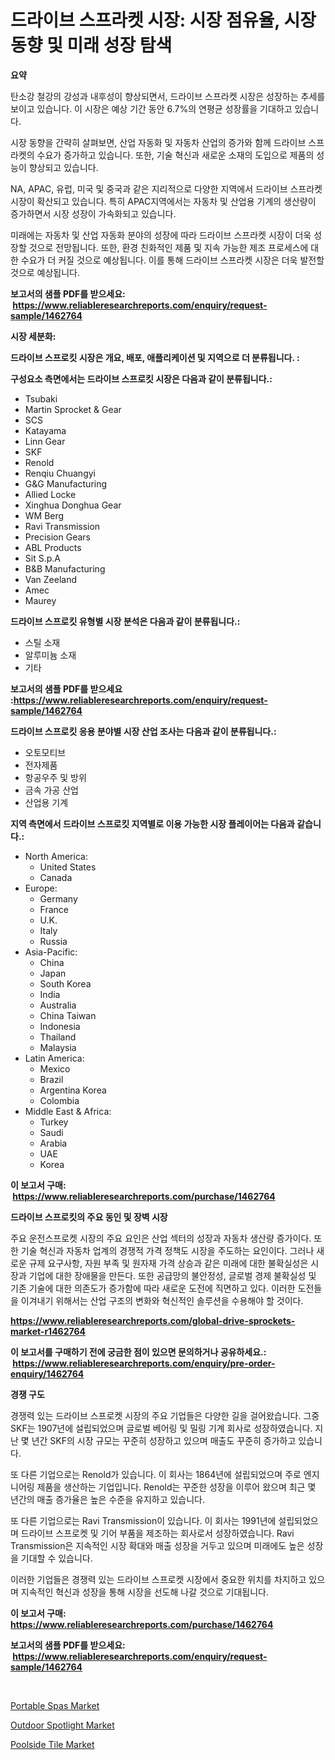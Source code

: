 <p><h1>드라이브 스프라켓 시장: 시장 점유율, 시장 동향 및 미래 성장 탐색</h1></p><p><strong>요약</strong></p>
<p><p>탄소강 철강의 강성과 내후성이 향상되면서, 드라이브 스프라켓 시장은 성장하는 추세를 보이고 있습니다. 이 시장은 예상 기간 동안 6.7%의 연평균 성장률을 기대하고 있습니다.</p><p>시장 동향을 간략히 살펴보면, 산업 자동화 및 자동차 산업의 증가와 함께 드라이브 스프라켓의 수요가 증가하고 있습니다. 또한, 기술 혁신과 새로운 소재의 도입으로 제품의 성능이 향상되고 있습니다.</p><p>NA, APAC, 유럽, 미국 및 중국과 같은 지리적으로 다양한 지역에서 드라이브 스프라켓 시장이 확산되고 있습니다. 특히 APAC지역에서는 자동차 및 산업용 기계의 생산량이 증가하면서 시장 성장이 가속화되고 있습니다.</p><p>미래에는 자동차 및 산업 자동화 분야의 성장에 따라 드라이브 스프라켓 시장이 더욱 성장할 것으로 전망됩니다. 또한, 환경 친화적인 제품 및 지속 가능한 제조 프로세스에 대한 수요가 더 커질 것으로 예상됩니다. 이를 통해 드라이브 스프라켓 시장은 더욱 발전할 것으로 예상됩니다.</p></p>
<p><strong>보고서의 샘플 PDF를 받으세요: &nbsp;<a href="https://www.reliableresearchreports.com/enquiry/request-sample/1462764">https://www.reliableresearchreports.com/enquiry/request-sample/1462764</a></strong></p>
<p><strong>시장 세분화:</strong></p>
<p><strong> 드라이브 스프로킷 시장은 개요, 배포, 애플리케이션 및 지역으로 더 분류됩니다. :</strong></p>
<p><strong>구성요소 측면에서는 드라이브 스프로킷 시장은 다음과 같이 분류됩니다.:</strong></p>
<p><ul><li>Tsubaki</li><li>Martin Sprocket & Gear</li><li>SCS</li><li>Katayama</li><li>Linn Gear</li><li>SKF</li><li>Renold</li><li>Renqiu Chuangyi</li><li>G&G Manufacturing</li><li>Allied Locke</li><li>Xinghua Donghua Gear</li><li>WM Berg</li><li>Ravi Transmission</li><li>Precision Gears</li><li>ABL Products</li><li>Sit S.p.A</li><li>B&B Manufacturing</li><li>Van Zeeland</li><li>Amec</li><li>Maurey</li></ul></p>
<p><strong> 드라이브 스프로킷 유형별 시장 분석은 다음과 같이 분류됩니다.:</strong></p>
<p><ul><li>스틸 소재</li><li>알루미늄 소재</li><li>기타</li></ul></p>
<p><strong>보고서의 샘플 PDF를 받으세요 :<a href="https://www.reliableresearchreports.com/enquiry/request-sample/1462764">https://www.reliableresearchreports.com/enquiry/request-sample/1462764</a></strong></p>
<p><strong> 드라이브 스프로킷 응용 분야별 시장 산업 조사는 다음과 같이 분류됩니다.:</strong></p>
<p><ul><li>오토모티브</li><li>전자제품</li><li>항공우주 및 방위</li><li>금속 가공 산업</li><li>산업용 기계</li></ul></p>
<p><strong>지역 측면에서 드라이브 스프로킷 지역별로 이용 가능한 시장 플레이어는 다음과 같습니다.:</strong></p>
<p><ul>
    <li>
        North America:
        <ul>
            <li>United States</li>
            <li>Canada</li>
        </ul>
    </li>
    <li>
        Europe:
        <ul>
            <li>Germany</li>
            <li>France</li>
            <li>U.K.</li>
            <li>Italy</li>
            <li>Russia</li>
        </ul>
    </li>
    <li>
        Asia-Pacific:
        <ul>
            <li>China</li>
            <li>Japan</li>
            <li>South Korea</li>
            <li>India</li>
            <li>Australia</li>
            <li>China Taiwan</li>
            <li>Indonesia</li>
            <li>Thailand</li>
            <li>Malaysia</li>
        </ul>
    </li>
    <li>
        Latin America:
        <ul>
            <li>Mexico</li>
            <li>Brazil</li>
            <li>Argentina Korea</li>
            <li>Colombia</li>
        </ul>
    </li>
    <li>
        Middle East & Africa:
        <ul>
            <li>Turkey</li>
            <li>Saudi</li>
            <li>Arabia</li>
            <li>UAE</li>
            <li>Korea</li>
        </ul>
    </li>
    </ul></p>
<p><strong>이 보고서 구매: &nbsp;<a href="https://www.reliableresearchreports.com/purchase/1462764">https://www.reliableresearchreports.com/purchase/1462764</a></strong></p>
<p><strong>드라이브 스프로킷의 주요 동인 및 장벽 시장</strong></p>
<p><p>주요 운전스프로켓 시장의 주요 요인은 산업 섹터의 성장과 자동차 생산량 증가이다. 또한 기술 혁신과 자동차 업계의 경쟁적 가격 정책도 시장을 주도하는 요인이다. 그러나 새로운 규제 요구사항, 자원 부족 및 원자재 가격 상승과 같은 미래에 대한 불확실성은 시장과 기업에 대한 장애물을 만든다. 또한 공급망의 불안정성, 글로벌 경제 불확실성 및 기존 기술에 대한 의존도가 증가함에 따라 새로운 도전에 직면하고 있다. 이러한 도전들을 이겨내기 위해서는 산업 구조의 변화와 혁신적인 솔루션을 수용해야 할 것이다.</p></p>
<p><strong><a href="https://www.reliableresearchreports.com/global-drive-sprockets-market-r1462764">https://www.reliableresearchreports.com/global-drive-sprockets-market-r1462764</a></strong></p>
<p><strong>이 보고서를 구매하기 전에 궁금한 점이 있으면 문의하거나 공유하세요.: &nbsp;<a href="https://www.reliableresearchreports.com/enquiry/pre-order-enquiry/1462764">https://www.reliableresearchreports.com/enquiry/pre-order-enquiry/1462764</a></strong></p>
<p><strong>경쟁 구도</strong></p>
<p><p>경쟁력 있는 드라이브 스프로켓 시장의 주요 기업들은 다양한 길을 걸어왔습니다. 그중 SKF는 1907년에 설립되었으며 글로벌 베어링 및 밀링 기계 회사로 성장하였습니다. 지난 몇 년간 SKF의 시장 규모는 꾸준히 성장하고 있으며 매출도 꾸준히 증가하고 있습니다.</p><p>또 다른 기업으로는 Renold가 있습니다. 이 회사는 1864년에 설립되었으며 주로 엔지니어링 제품을 생산하는 기업입니다. Renold는 꾸준한 성장을 이루어 왔으며 최근 몇 년간의 매출 증가율은 높은 수준을 유지하고 있습니다.</p><p>또 다른 기업으로는 Ravi Transmission이 있습니다. 이 회사는 1991년에 설립되었으며 드라이브 스프로켓 및 기어 부품을 제조하는 회사로서 성장하였습니다. Ravi Transmission은 지속적인 시장 확대와 매출 성장을 거두고 있으며 미래에도 높은 성장을 기대할 수 있습니다.</p><p>이러한 기업들은 경쟁력 있는 드라이브 스프로켓 시장에서 중요한 위치를 차지하고 있으며 지속적인 혁신과 성장을 통해 시장을 선도해 나갈 것으로 기대됩니다.</p></p>
<p><strong>이 보고서 구매: &nbsp; <a href="https://www.reliableresearchreports.com/purchase/1462764">https://www.reliableresearchreports.com/purchase/1462764</a></strong></p>
<p><strong>보고서의 샘플 PDF를 받으세요: &nbsp;<a href="https://www.reliableresearchreports.com/enquiry/request-sample/1462764">https://www.reliableresearchreports.com/enquiry/request-sample/1462764</a></strong><strong></strong></p>
<p>&nbsp;</p>
<p><p><a href="https://github.com/prosalinda88/Market-Research-Report-List-4/blob/main/portable-spas-market.md">Portable Spas Market</a></p><p><a href="https://github.com/NorbertYates/Market-Research-Report-List-4/blob/main/outdoor-spotlight-market.md">Outdoor Spotlight Market</a></p><p><a href="https://github.com/globismark/Market-Research-Report-List-3/blob/main/poolside-tile-market.md">Poolside Tile Market</a></p></p>